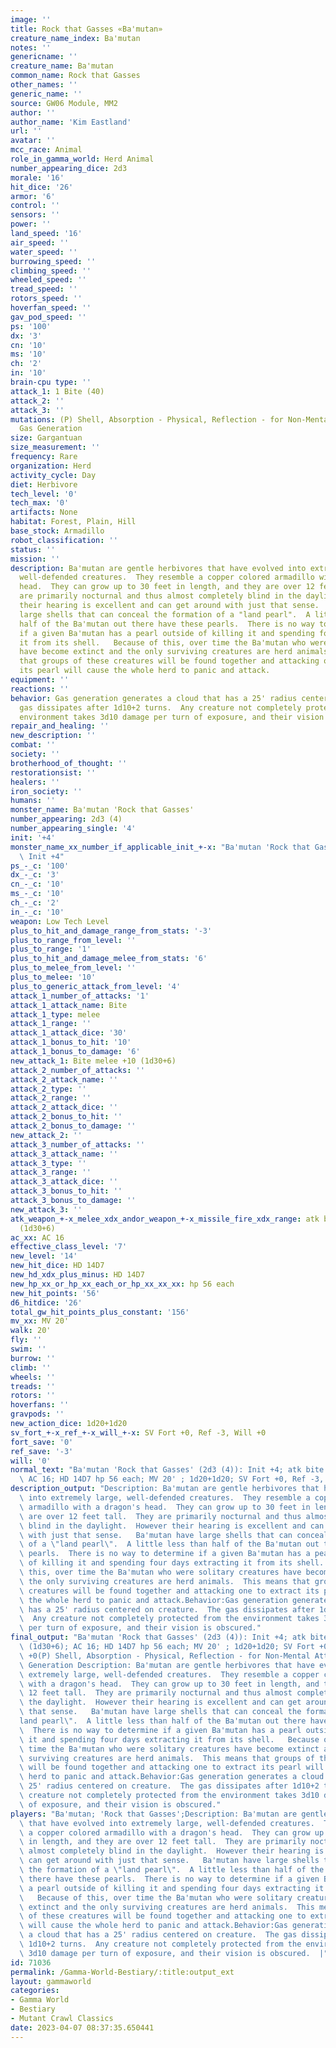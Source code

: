 ```yaml
---
image: ''
title: Rock that Gasses «Ba'mutan»
creature_name_index: Ba'mutan
notes: ''
genericname: ''
creature_name: Ba'mutan
common_name: Rock that Gasses
other_names: ''
generic_name: ''
source: GW06 Module, MM2
author: ''
author_name: 'Kim Eastland'
url: ''
avatar: ''
mcc_race: Animal
role_in_gamma_world: Herd Animal
number_appearing_dice: 2d3
morale: '16'
hit_dice: '26'
armor: '6'
control: ''
sensors: ''
power: ''
land_speed: '16'
air_speed: ''
water_speed: ''
burrowing_speed: ''
climbing_speed: ''
wheeled_speed: ''
tread_speed: ''
rotors_speed: ''
hoverfan_speed: ''
gav_pod_speed: ''
ps: '100'
dx: '3'
cn: '10'
ms: '10'
ch: '2'
in: '10'
brain-cpu type: ''
attack_1: 1 Bite (40)
attack_2: ''
attack_3: ''
mutations: (P) Shell, Absorption - Physical, Reflection - for Non-Mental Attacks),
  Gas Generation
size: Gargantuan
size_measurement: ''
frequency: Rare
organization: Herd
activity_cycle: Day
diet: Herbivore
tech_level: '0'
tech_max: '0'
artifacts: None
habitat: Forest, Plain, Hill
base_stock: Armadillo
robot_classification: ''
status: ''
mission: ''
description: Ba'mutan are gentle herbivores that have evolved into extremely large,
  well-defended creatures.  They resemble a copper colored armadillo with a dragon's
  head.  They can grow up to 30 feet in length, and they are over 12 feet tall.  They
  are primarily nocturnal and thus almost completely blind in the daylight.  However
  their hearing is excellent and can get around with just that sense.   Ba'mutan have
  large shells that can conceal the formation of a "land pearl".  A little less than
  half of the Ba'mutan out there have these pearls.  There is no way to determine
  if a given Ba'mutan has a pearl outside of killing it and spending four days extracting
  it from its shell.   Because of this, over time the Ba'mutan who were solitary creatures
  have become extinct and the only surviving creatures are herd animals.  This means
  that groups of these creatures will be found together and attacking one to extract
  its pearl will cause the whole herd to panic and attack.
equipment: ''
reactions: ''
behavior: Gas generation generates a cloud that has a 25' radius centered on creature.  The
  gas dissipates after 1d10+2 turns.  Any creature not completely protected from the
  environment takes 3d10 damage per turn of exposure, and their vision is obscured.
repair_and_healing: ''
new_description: ''
combat: ''
society: ''
brotherhood_of_thought: ''
restorationsist: ''
healers: ''
iron_society: ''
humans: ''
monster_name: Ba'mutan 'Rock that Gasses'
number_appearing: 2d3 (4)
number_appearing_single: '4'
init: '+4'
monster_name_xx_number_if_applicable_init_+-x: "Ba'mutan 'Rock that Gasses' (2d3 (4)):\
  \ Init +4"
ps_-_c: '100'
dx_-_c: '3'
cn_-_c: '10'
ms_-_c: '10'
ch_-_c: '2'
in_-_c: '10'
weapon: Low Tech Level
plus_to_hit_and_damage_range_from_stats: '-3'
plus_to_range_from_level: ''
plus_to_range: '1'
plus_to_hit_and_damage_melee_from_stats: '6'
plus_to_melee_from_level: ''
plus_to_melee: '10'
plus_to_generic_attack_from_level: '4'
attack_1_number_of_attacks: '1'
attack_1_attack_name: Bite
attack_1_type: melee
attack_1_range: ''
attack_1_attack_dice: '30'
attack_1_bonus_to_hit: '10'
attack_1_bonus_to_damage: '6'
new_attack_1: Bite melee +10 (1d30+6)
attack_2_number_of_attacks: ''
attack_2_attack_name: ''
attack_2_type: ''
attack_2_range: ''
attack_2_attack_dice: ''
attack_2_bonus_to_hit: ''
attack_2_bonus_to_damage: ''
new_attack_2: ''
attack_3_number_of_attacks: ''
attack_3_attack_name: ''
attack_3_type: ''
attack_3_range: ''
attack_3_attack_dice: ''
attack_3_bonus_to_hit: ''
attack_3_bonus_to_damage: ''
new_attack_3: ''
atk_weapon_+-x_melee_xdx_andor_weapon_+-x_missile_fire_xdx_range: atk bite melee +10
  (1d30+6)
ac_xx: AC 16
effective_class_level: '7'
new_level: '14'
new_hit_dice: HD 14D7
new_hd_xdx_plus_minus: HD 14D7
new_hp_xx_or_hp_xx_each_or_hp_xx_xx_xx: hp 56 each
new_hit_points: '56'
d6_hitdice: '26'
total_gw_hit_points_plus_constant: '156'
mv_xx: MV 20'
walk: 20'
fly: ''
swim: ''
burrow: ''
climb: ''
wheels: ''
treads: ''
rotors: ''
hoverfans: ''
gravpods: ''
new_action_dice: 1d20+1d20
sv_fort_+-x_ref_+-x_will_+-x: SV Fort +0, Ref -3, Will +0
fort_save: '0'
ref_save: '-3'
will: '0'
normal_text: "Ba'mutan 'Rock that Gasses' (2d3 (4)): Init +4; atk bite melee +10 (1d30+6);\
  \ AC 16; HD 14D7 hp 56 each; MV 20' ; 1d20+1d20; SV Fort +0, Ref -3, Will +0"
description_output: "Description: Ba'mutan are gentle herbivores that have evolved\
  \ into extremely large, well-defended creatures.  They resemble a copper colored\
  \ armadillo with a dragon's head.  They can grow up to 30 feet in length, and they\
  \ are over 12 feet tall.  They are primarily nocturnal and thus almost completely\
  \ blind in the daylight.  However their hearing is excellent and can get around\
  \ with just that sense.   Ba'mutan have large shells that can conceal the formation\
  \ of a \"land pearl\".  A little less than half of the Ba'mutan out there have these\
  \ pearls.  There is no way to determine if a given Ba'mutan has a pearl outside\
  \ of killing it and spending four days extracting it from its shell.   Because of\
  \ this, over time the Ba'mutan who were solitary creatures have become extinct and\
  \ the only surviving creatures are herd animals.  This means that groups of these\
  \ creatures will be found together and attacking one to extract its pearl will cause\
  \ the whole herd to panic and attack.Behavior:Gas generation generates a cloud that\
  \ has a 25' radius centered on creature.  The gas dissipates after 1d10+2 turns.\
  \  Any creature not completely protected from the environment takes 3d10 damage\
  \ per turn of exposure, and their vision is obscured."
final_output: "Ba'mutan 'Rock that Gasses' (2d3 (4)): Init +4; atk bite melee +10\
  \ (1d30+6); AC 16; HD 14D7 hp 56 each; MV 20' ; 1d20+1d20; SV Fort +0, Ref -3, Will\
  \ +0(P) Shell, Absorption - Physical, Reflection - for Non-Mental Attacks), Gas\
  \ Generation Description: Ba'mutan are gentle herbivores that have evolved into\
  \ extremely large, well-defended creatures.  They resemble a copper colored armadillo\
  \ with a dragon's head.  They can grow up to 30 feet in length, and they are over\
  \ 12 feet tall.  They are primarily nocturnal and thus almost completely blind in\
  \ the daylight.  However their hearing is excellent and can get around with just\
  \ that sense.   Ba'mutan have large shells that can conceal the formation of a \"\
  land pearl\".  A little less than half of the Ba'mutan out there have these pearls.\
  \  There is no way to determine if a given Ba'mutan has a pearl outside of killing\
  \ it and spending four days extracting it from its shell.   Because of this, over\
  \ time the Ba'mutan who were solitary creatures have become extinct and the only\
  \ surviving creatures are herd animals.  This means that groups of these creatures\
  \ will be found together and attacking one to extract its pearl will cause the whole\
  \ herd to panic and attack.Behavior:Gas generation generates a cloud that has a\
  \ 25' radius centered on creature.  The gas dissipates after 1d10+2 turns.  Any\
  \ creature not completely protected from the environment takes 3d10 damage per turn\
  \ of exposure, and their vision is obscured."
players: "Ba'mutan; 'Rock that Gasses';Description: Ba'mutan are gentle herbivores\
  \ that have evolved into extremely large, well-defended creatures.  They resemble\
  \ a copper colored armadillo with a dragon's head.  They can grow up to 30 feet\
  \ in length, and they are over 12 feet tall.  They are primarily nocturnal and thus\
  \ almost completely blind in the daylight.  However their hearing is excellent and\
  \ can get around with just that sense.   Ba'mutan have large shells that can conceal\
  \ the formation of a \"land pearl\".  A little less than half of the Ba'mutan out\
  \ there have these pearls.  There is no way to determine if a given Ba'mutan has\
  \ a pearl outside of killing it and spending four days extracting it from its shell.\
  \   Because of this, over time the Ba'mutan who were solitary creatures have become\
  \ extinct and the only surviving creatures are herd animals.  This means that groups\
  \ of these creatures will be found together and attacking one to extract its pearl\
  \ will cause the whole herd to panic and attack.Behavior:Gas generation generates\
  \ a cloud that has a 25' radius centered on creature.  The gas dissipates after\
  \ 1d10+2 turns.  Any creature not completely protected from the environment takes\
  \ 3d10 damage per turn of exposure, and their vision is obscured.  |"
id: 71036
permalink: /Gamma-World-Bestiary/:title:output_ext
layout: gammaworld
categories:
- Gamma World
- Bestiary
- Mutant Crawl Classics
date: 2023-04-07 08:37:35.650441
---
```

